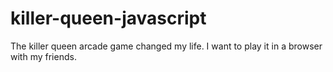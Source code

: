 # killer-queen-javascript
The killer queen arcade game changed my life. I want to play it in a browser with my friends.
